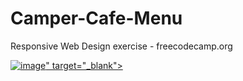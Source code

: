 # Camper-Cafe-Menu
Responsive Web Design exercise - freecodecamp.org

<a href="https://rodrigofelga.github.io/Camper-Cafe-Menu/">![image](https://user-images.githubusercontent.com/54859866/202303843-b7bf327e-87df-4d12-b57c-53082ae6575f.png)" target="_blank"></a>

